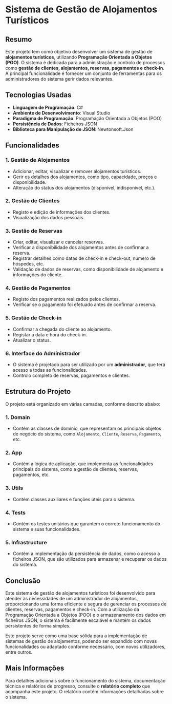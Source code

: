 # Sistema de Gestão de Alojamentos Turísticos

## Resumo

Este projeto tem como objetivo desenvolver um sistema de gestão de **alojamentos turísticos**, utilizando **Programação Orientada a Objetos (POO)**. O sistema é dedicada para a administração e controlo de processos como **gestão de clientes, alojamentos, reservas, pagamentos e check-in**. A principal funcionalidade é fornecer um conjunto de ferramentas para os administradores do sistema gerir dados relevantes.

## Tecnologias Usadas

- **Linguagem de Programação**: C#
- **Ambiente de Desenvolvimento**: Visual Studio
- **Paradigma de Programação**: Programação Orientada a Objetos (POO)
- **Persistência de Dados**: Ficheiros JSON
- **Biblioteca para Manipulação de JSON**: Newtonsoft.Json

## Funcionalidades

### 1. **Gestão de Alojamentos**
   - Adicionar, editar, visualizar e remover alojamentos turísticos.
   - Gerir os detalhes dos alojamentos, como tipo, capacidade, preços e disponibilidade.
   - Alteração do status dos alojamentos (disponível, indisponível, etc.).
### 2. **Gestão de Clientes**
   - Registo e edição de informações dos clientes.
   - Visualização dos dados pessoais.

### 3. **Gestão de Reservas**
   - Criar, editar, visualizar e cancelar reservas.
   - Verificar a disponibilidade dos alojamentos antes de confirmar a reserva.
   - Registrar detalhes como datas de check-in e check-out, número de hóspedes, etc.
   - Validação de dados de reservas, como disponibilidade de alojamento e informações do cliente.

### 4. **Gestão de Pagamentos**
   - Registo dos pagamentos realizados pelos clientes.
   - Verificar se o pagamento foi efetuado antes de confirmar a reserva.

### 5. **Gestão de Check-in**
   - Confirmar a chegada do cliente ao alojamento.
   - Registar a data e hora do check-in.
   - Atualizar o status.

### 6. **Interface do Administrador**
   - O sistema é projetado para ser utilizado por um **administrador**, que terá acesso a todas as funcionalidades.
   - Controlo completo de reservas, pagamentos e clientes.

## Estrutura do Projeto

O projeto está organizado em várias camadas, conforme descrito abaixo:

### 1. **Domain**
   - Contém as classes de domínio, que representam os principais objetos de negócio do sistema, como `Alojamento`, `Cliente`, `Reserva`, `Pagamento`, etc.

### 2. **App**
   - Contém a lógica de aplicação, que implementa as funcionalidades principais do sistema, como a gestão de clientes, reservas, pagamentos, etc.

### 3. **Utils**
   - Contém classes auxiliares e funções úteis para o sistema.

### 4. **Tests**
   - Contém os testes unitários que garantem o correto funcionamento do sistema e suas funcionalidades.

### 5. **Infrastructure**
   - Contém a implementação da persistência de dados, como o acesso a ficheiros JSON, que são utilizados para armazenar e recuperar os dados do sistema.

## Conclusão

Este sistema de gestão de alojamentos turísticos foi desenvolvido para atender às necessidades de um administrador de alojamentos, proporcionando uma forma eficiente e segura de gerenciar os processos de clientes, reservas, pagamentos e check-in. Com a utilização da Programação Orientada a Objetos (POO) e o armazenamento dos dados em ficheiros JSON, o sistema é facilmente escalável e mantém os dados persistentes de forma simples.

Este projeto serve como uma base sólida para a implementação de sistemas de gestão de alojamentos, podendo ser expandido com novas funcionalidades ou adaptado conforme necessário, com novos utilizadores, entre outros.

## Mais Informações

Para detalhes adicionais sobre o funcionamento do sistema, documentação técnica e relatórios de progresso, consulte o **relatório completo** que acompanha este projeto. O relatório contém informações detalhadas sobre o sistema.

